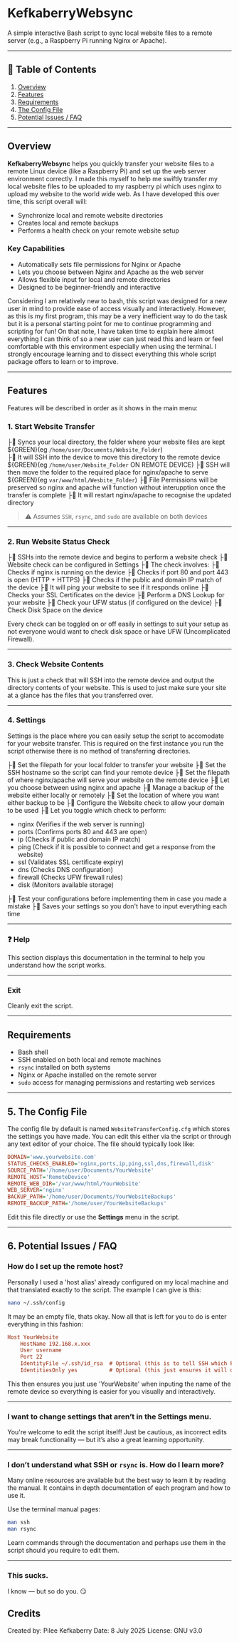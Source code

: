 # KefkaberryWebsync

A simple interactive Bash script to sync local website files to a remote server (e.g., a Raspberry Pi running Nginx or Apache).

---

## 📁 Table of Contents

1. [Overview](#overview)
2. [Features](#features)
3. [Requirements](#requirements)
4. [The Config File](#The-config-file)
5. [Potential Issues / FAQ](#potential-issues--faq)

---

##  Overview

**KefkaberryWebsync** helps you quickly transfer your website files to a remote Linux device (like a Raspberry Pi) and set up the web server environment correctly.
I made this myself to help me swiftly transfer my local website files to be uploaded to my raspberry pi which uses nginx to upload my website to the world wide web.
As I have developed this over time, this script overall will:

- Synchronize local and remote website directories
- Creates local and remote backups
- Performs a health check on your remote website setup

### Key Capabilities

- Automatically sets file permissions for Nginx or Apache
- Lets you choose between Nginx and Apache as the web server
- Allows flexible input for local and remote directories
- Designed to be beginner-friendly and interactive

Considering I am relatively new to bash, this script was designed for a new user in mind to provide ease of access visually and interactively. 
However, as this is my first program, this may be a very inefficient way to do the task but it is a personal starting point for me to continue programming and scripting for fun!
On that note, I have taken time to explain here almost everything I can think of so a new user can just read this and learn or feel comfortable with this environment especially when using the terminal. 
I strongly encourage learning and to dissect everything this whole script package offers to learn or to improve. 

---

##  Features

Features will be described in order as it shows in the main menu:

### 1. Start Website Transfer

├ Syncs your local directory, the folder where your website files are kept ${GREEN}(eg `/home/user/Documents/Website_Folder`)  
├ It will SSH into the device to move this directory to the remote device ${GREEN}(eg `/home/user/Website_Folder` ON REMOTE DEVICE)
├ SSH will then move the folder to the required place for nginx/apache to serve ${GREEN}(eg `var/www/html/Wesbite_Folder`)
├ File Permissions will be preserved so nginx and apache will function without interupption once the transfer is complete
├ It will restart nginx/apache to recognise the updated directory

> ⚠️ Assumes `SSH`, `rsync`, and `sudo` are available on both devices

---

### 2. Run Website Status Check

├ SSHs into the remote device and begins to perform a website check
├ Website check can be configured in Settings
├ The check involves:
├ Checks if nginx is running on the device 
├ Checks if port 80 and port 443 is open (HTTP + HTTPS)
├ Checks if the public and domain IP match of the device
├ It will ping your website to see if it responds online
├ Checks your SSL Certificates on the device
├ Perform a DNS Lookup for your website
├ Check your UFW status (if configured on the device)
├ Check Disk Space on the device

Every check can be toggled on or off easily in settings to suit your setup as not everyone would want to check disk space or have UFW (Uncomplicated Firewall).

---

### 3. Check Website Contents

This is just a check that will SSH into the remote device and output the directory contents of your website. 
This is used to just make sure your site at a glance has the files that you transferred over.

---

### 4. Settings

Settings is the place where you can easily setup the script to accomodate for your website transfer. This is required on the first instance you run the script otherwise there is no method of transferring directories.

├ Set the filepath for your local folder to transfer your website
├ Set the SSH hostname so the script can find your remote device
├ Set the filepath of where nginx/apache will serve your website on the remote device
├ Let you choose between using nginx and apache
├ Manage a backup of the website either locally or remotely
├ Set the location of where you want either backup to be
├ Configure the Website check to allow your domain to be used
├ Let you toggle which check to perform:

- nginx (Verifies if the web server is running)
- ports (Confirms ports 80 and 443 are open)
- ip (Checks if public and domain IP match)
- ping (Check if it is possible to connect and get a response from the website)
- ssl (Validates SSL certificate expiry)
- dns (Checks DNS configuration)
- firewall (Checks UFW firewall rules)
- disk (Monitors available storage)

├ Test your configurations before implementing them in case you made a mistake
├ Saves your settings so you don't have to input everything each time

---

### ❓ Help

This section displays this documentation in the terminal to help you understand how the script works.

---

###  Exit

Cleanly exit the script.

---

##  Requirements

- Bash shell
- SSH enabled on both local and remote machines
- `rsync` installed on both systems
- Nginx or Apache installed on the remote server
- `sudo` access for managing permissions and restarting web services

---

## 5. The Config File

The config file by default is named `WebsiteTransferConfig.cfg` which stores the settings you have made. You can edit this either via the script or through any text editor of your choice. The file should typically look like:

```ini
DOMAIN='www.yourwebsite.com'
STATUS_CHECKS_ENABLED='nginx,ports,ip,ping,ssl,dns,firewall,disk'
SOURCE_PATH='/home/user/Documents/YourWebsite'
REMOTE_HOST='RemoteDevice'
REMOTE_WEB_DIR='/var/www/html/YourWebsite'
WEB_SERVER='nginx'
BACKUP_PATH='/home/user/Documents/YourWebsiteBackups'
REMOTE_BACKUP_PATH='/home/user/YourWebsiteBackups'
```

Edit this file directly or use the **Settings** menu in the script.

---

## 6. Potential Issues / FAQ

###  How do I set up the remote host?

Personally I used a 'host alias' already configured on my local machine and that translated exactly to the script. The example I can give is this:

```bash
nano ~/.ssh/config
```

It may be an empty file, thats okay. Now all that is left for you to do is enter everything in this fashion:

```ini
Host YourWebsite
    HostName 192.168.x.xxx
    User username
    Port 22
    IdentityFile ~/.ssh/id_rsa  # Optional (this is to tell SSH which key to use when logging in, this is more secure but do research on this first)
    IdentitiesOnly yes          # Optional (this just ensures it will only use the key you specified above to prevent errors and enhances security)
```

This then ensures you just use 'YourWebsite' when inputing the name of the remote device so everything is easier for you visually and interactively.

---

###  I want to change settings that aren’t in the Settings menu.

You're welcome to edit the script itself! Just be cautious, as incorrect edits may break functionality — but it’s also a great learning opportunity.

---

###  I don’t understand what SSH or `rsync` is. How do I learn more?
Many online resources are available but the best way to learn it by reading the manual. It contains in depth documentation of each program and how to use it. 

Use the terminal manual pages:

```bash
man ssh
man rsync
```

Learn commands through the documentation and perhaps use them in the script should you require to edit them.

---

###  This sucks.

I know — but so do you. 😏

## Credits

Created by: Pilee Kefkaberry
Date: 8 July 2025
License: GNU v3.0
